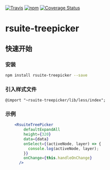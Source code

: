 [![Travis](https://img.shields.io/travis/rsuite/rsuite-treepicker.svg)](https://travis-ci.org/rsuite/rsuite-treepicker)
[![npm](https://img.shields.io/npm/v/rsuite-treepicker/version2.x.svg)](https://www.npmjs.com/package/rsuite-treepicker)
[![Coverage Status](https://coveralls.io/repos/github/rsuite/rsuite-treepicker/badge.svg?branch=master)](https://coveralls.io/github/rsuite/rsuite-treepicker?branch=master)
# rsuite-treepicker

## 快速开始
### 安装

```bash
npm install rsuite-treepicker --save
```

### 引入样式文件

```
@import "~rsuite-treepicker/lib/less/index";
```
### 示例
```jsx
    <RsuiteTreePicker
        defaultExpandAll
        height={320}
        data={data}
        onSelect={(activeNode, layer) => {
          console.log(activeNode, layer);
        }}
        onChange={this.handleOnChange}
      />
```
